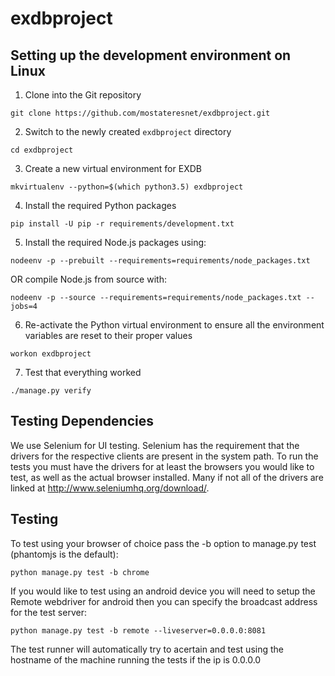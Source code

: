 # exdbproject

## Setting up the development environment on Linux
1. Clone into the Git repository

  ```shell
  git clone https://github.com/mostateresnet/exdbproject.git
  ```
2. Switch to the newly created `exdbproject` directory

  ```shell
  cd exdbproject
  ```
3. Create a new virtual environment for EXDB

  ```shell
  mkvirtualenv --python=$(which python3.5) exdbproject
  ```
4. Install the required Python packages

  ```shell
  pip install -U pip -r requirements/development.txt
  ```
5. Install the required Node.js packages using:

  ```shell
  nodeenv -p --prebuilt --requirements=requirements/node_packages.txt
  ```
  OR compile Node.js from source with:
  ```shell
  nodeenv -p --source --requirements=requirements/node_packages.txt --jobs=4
  ```
6. Re-activate the Python virtual environment to ensure all the environment variables are reset to their proper values

  ```shell
  workon exdbproject
  ```
7. Test that everything worked

  ```shell
  ./manage.py verify
  ```

## Testing Dependencies
We use Selenium for UI testing.
Selenium has the requirement that the drivers for the respective clients are present in the system path.
To run the tests you must have the drivers for at least the browsers you would like to test, as well as the actual browser installed.
Many if not all of the drivers are linked at http://www.seleniumhq.org/download/.

## Testing
To test using your browser of choice pass the -b option to manage.py test (phantomjs is the default):
```shell
python manage.py test -b chrome
``` 

If you would like to test using an android device you will need to setup the Remote webdriver for android then you can specify the broadcast address for the test server:
```shell
python manage.py test -b remote --liveserver=0.0.0.0:8081
```
The test runner will automatically try to acertain and test using the hostname of the machine running the tests if the ip is 0.0.0.0
